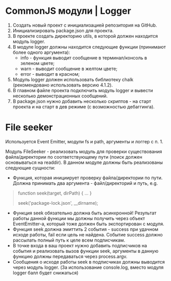 #    CommonJS модули | Logger

1.  Создать новый проект с инициализацией репозитория на GitHub.
2.  Инициализировать package.json для проекта.
3.  В проекте создать директорию utils, в которой должен находится модуль logger.
4.  В модуле logger должны находится следующие функции (принимают более одного аргумента):
    *   info - функция выводит сообщение в терминал/консоль в зеленом цвете;
    *   warn - выводит сообщение в желтом цвете;
    *   error - выводит в красном;
5.  Модуль logger должен использовать библиотеку chalk (рекомендовано использовать версию 4.1.2).
6.  В главном файле проекта подключить модуль logger и вывести несколько демонстрационных сообщений.
7.  В package.json нужно добавить несколько скриптов - на старт проекта и на старт в дев режиме (с возможностью дебаггинга).

#   File seeker

Используется Event Emitter, модули fs и path, аргументы и логгер с п. 1. 

Модуль FileSeeker - реализовать модуль для проверки существования файла/директории по соответствующему пути (поиск должен основываться на readdir). В данном модуле должны быть реализованы следующие сущности:

*   Функция, которая инициирует проверку файла/директории по пути. Должна принимать два аргумента - файл/директорий и путь, e.g.

>   function seek(target, dirPath) { ... }
>
>   seek('package-lock.json', __dirname);

*   Функция seek обязательно должна быть асинхронной! Результат работы данной функции мы должны получить через объект EventEmitter-а, который тоже должен быть экспортирован с модуля.
*   Функция seek должна эмиттить 2 события - success при удачном исходе работы, fail если цель не найдена. Событие success должно рассылать полный путь к целе всем подписчикам.
*   В точке входа в ваш проект нужно добавить подписчиков на события и реализовать вызов функции seek, аргументы в данную функцию должны передаваться через process.argv.
*   Сообщения о исходе работы seek в подписчиках должны выводится через модуль logger. (За использование console.log, вместо модуля logger балл будет снижаться)
